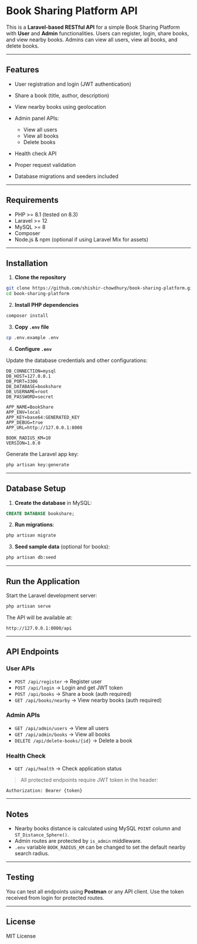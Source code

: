 # Book Sharing Platform API

This is a **Laravel-based RESTful API** for a simple Book Sharing Platform with **User** and **Admin** functionalities. Users can register, login, share books, and view nearby books. Admins can view all users, view all books, and delete books.

---

## Features

* User registration and login (JWT authentication)
* Share a book (title, author, description)
* View nearby books using geolocation
* Admin panel APIs:

    * View all users
    * View all books
    * Delete books
* Health check API
* Proper request validation
* Database migrations and seeders included

---

## Requirements

* PHP >= 8.1 (tested on 8.3)
* Laravel >= 12
* MySQL >= 8
* Composer
* Node.js & npm (optional if using Laravel Mix for assets)

---

## Installation

1. **Clone the repository**

```bash
git clone https://github.com/shishir-chowdhury/book-sharing-platform.git
cd book-sharing-platform
```

2. **Install PHP dependencies**

```bash
composer install
```

3. **Copy `.env` file**

```bash
cp .env.example .env
```

4. **Configure `.env`**

Update the database credentials and other configurations:

```dotenv
DB_CONNECTION=mysql
DB_HOST=127.0.0.1
DB_PORT=3306
DB_DATABASE=bookshare
DB_USERNAME=root
DB_PASSWORD=secret

APP_NAME=BookShare
APP_ENV=local
APP_KEY=base64:GENERATED_KEY
APP_DEBUG=true
APP_URL=http://127.0.0.1:8000

BOOK_RADIUS_KM=10
VERSION=1.0.0
```

Generate the Laravel app key:

```bash
php artisan key:generate
```

---

## Database Setup

1. **Create the database** in MySQL:

```sql
CREATE DATABASE bookshare;
```

2. **Run migrations**:

```bash
php artisan migrate
```

3. **Seed sample data** (optional for books):

```bash
php artisan db:seed
```

---

## Run the Application

Start the Laravel development server:

```bash
php artisan serve
```

The API will be available at:

```
http://127.0.0.1:8000/api
```

---

## API Endpoints

### User APIs

* `POST /api/register` → Register user
* `POST /api/login` → Login and get JWT token
* `POST /api/books` → Share a book (auth required)
* `GET /api/books/nearby` → View nearby books (auth required)

### Admin APIs

* `GET /api/admin/users` → View all users
* `GET /api/admin/books` → View all books
* `DELETE /api/delete-books/{id}` → Delete a book

### Health Check

* `GET /api/health` → Check application status

> All protected endpoints require JWT token in the header:

```
Authorization: Bearer {token}
```

---

## Notes

* Nearby books distance is calculated using MySQL `POINT` column and `ST_Distance_Sphere()`.
* Admin routes are protected by `is_admin` middleware.
* `.env` variable `BOOK_RADIUS_KM` can be changed to set the default nearby search radius.

---

## Testing

You can test all endpoints using **Postman** or any API client. Use the token received from login for protected routes.

---

## License

MIT License
